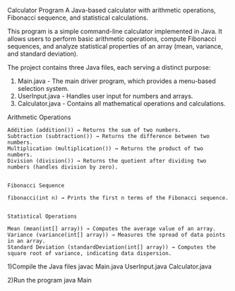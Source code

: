 Calculator Program
A Java-based calculator with arithmetic operations, Fibonacci sequence, and statistical calculations.

This program is a simple command-line calculator implemented in Java. It allows users to perform basic arithmetic operations, compute Fibonacci sequences, and analyze statistical properties of an array (mean, variance, and standard deviation).


The project contains three Java files, each serving a distinct purpose:

1) Main.java - The main driver program, which provides a menu-based selection system.
2) UserInput.java - Handles user input for numbers and arrays.
3) Calculator.java - Contains all mathematical operations and calculations.


Arithmetic Operations

    Addition (addition()) → Returns the sum of two numbers.
    Subtraction (subtraction()) → Returns the difference between two numbers.
    Multiplication (multiplication()) → Returns the product of two numbers.
    Division (division()) → Returns the quotient after dividing two numbers (handles division by zero).


    Fibonacci Sequence

    fibonacci(int n) → Prints the first n terms of the Fibonacci sequence.


    Statistical Operations

    Mean (mean(int[] array)) → Computes the average value of an array.
    Variance (variance(int[] array)) → Measures the spread of data points in an array.
    Standard Deviation (standardDeviation(int[] array)) → Computes the square root of variance, indicating data dispersion.



1)Compile the Java files
  javac Main.java UserInput.java Calculator.java

2)Run the program
  java Main
